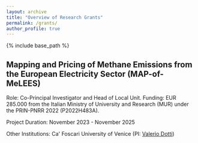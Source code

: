 ```yaml
---
layout: archive
title: "Overview of Research Grants"
permalink: /grants/
author_profile: true
---
```


{% include base_path %}

## Mapping and Pricing of Methane Emissions from the European Electricity Sector (MAP-of-MeLEES)

Role: Co-Principal Investigator and Head of Local Unit. Funding: EUR 285.000 from the Italian Ministry of University and Research (MUR) under the PRIN-PNRR 2022 (P2022H483A).

Project Duration: November 2023 - November 2025

Other Institutions: Ca' Foscari University of Venice (PI: [Valerio Dotti](https://valeriodotti.github.io))
